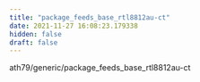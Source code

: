 ```yaml
---
title: "package_feeds_base_rtl8812au-ct"
date: 2021-11-27 16:08:23.179338
hidden: false
draft: false
---
```


ath79/generic/package_feeds_base_rtl8812au-ct

